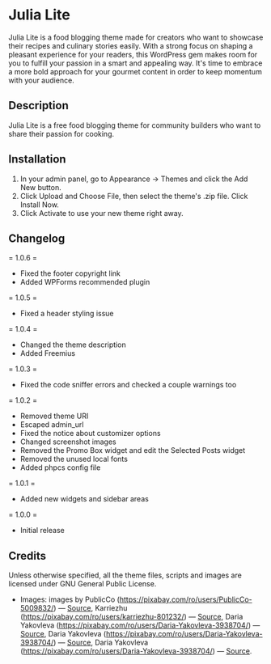 # Julia Lite
Julia Lite is a food blogging theme made for creators who want to showcase their recipes and culinary stories easily. With a strong focus on shaping a pleasant experience for your readers, this WordPress gem makes room for you to fulfill your passion in a smart and appealing way. It's time to embrace a more bold approach for your gourmet content in order to keep momentum with your audience.

## Description

Julia Lite is a free food blogging theme for community builders who want to share their passion for cooking.

## Installation

1. In your admin panel, go to Appearance -> Themes and click the Add New button.
2. Click Upload and Choose File, then select the theme's .zip file. Click Install Now.
3. Click Activate to use your new theme right away.

## Changelog

= 1.0.6 =
* Fixed the footer copyright link
* Added WPForms recommended plugin

= 1.0.5 =
* Fixed a header styling issue

= 1.0.4 =
* Changed the theme description
* Added Freemius

= 1.0.3 =
* Fixed the code sniffer errors and checked a couple warnings too

= 1.0.2 =
* Removed theme URI
* Escaped admin_url
* Fixed the notice about customizer options
* Changed screenshot images
* Removed the Promo Box widget and edit the Selected Posts widget
* Removed the unused local fonts
* Added phpcs config file

= 1.0.1 =
* Added new widgets and sidebar areas

= 1.0.0 =
* Initial release

## Credits

Unless otherwise specified, all the theme files, scripts and images are licensed under GNU General Public License.

* Images: images by PublicCo (https://pixabay.com/ro/users/PublicCo-5009832/) — [Source](https://pixabay.com/ro/alimente-fite-food-styling-blog-ul-2203732/), Karriezhu (https://pixabay.com/ro/users/karriezhu-801232/) — [Source](https://pixabay.com/ro/tabel-desert-cafea-tort-alimente-1589012/), Daria Yakovleva (https://pixabay.com/ro/users/Daria-Yakovleva-3938704/) — [Source](https://pixabay.com/ro/mic-dejun-branza-farfurie-2151201/), Daria Yakovleva (https://pixabay.com/ro/users/Daria-Yakovleva-3938704/) — [Source](https://pixabay.com/ro/ceai-mic-dejun-cupa-bea-1894045/), Daria Yakovleva (https://pixabay.com/ro/users/Daria-Yakovleva-3938704/) — [Source](https://pixabay.com/ro/magnolie-floare-prim%C4%83var%C4%83-flori-2179229/).
